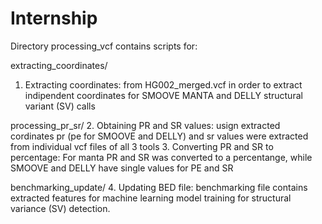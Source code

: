 # Internship

Directory processing_vcf contains scripts for:

extracting_coordinates/
1. Extracting coordinates: from HG002_merged.vcf in order to extract indipendent coordinates for SMOOVE MANTA and DELLY structural variant (SV) calls
   
processing_pr_sr/
2. Obtaining PR and SR values: usign extracted cordinates pr (pe for SMOOVE and DELLY) and sr values were extracted from individual vcf files of all 3 tools
3. Converting PR and SR to percentage: For manta PR and SR was converted to a percentange, while SMOOVE and DELLY have single values for PE and SR

benchmarking_update/
4. Updating BED file: benchmarking file contains extracted features for machine learning model training for structural variance (SV) detection.
